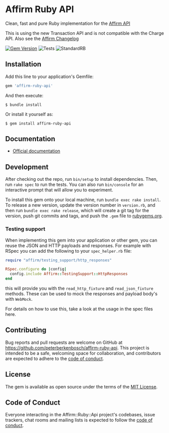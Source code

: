 # Affirm Ruby API

Clean, fast and pure Ruby implementation for the [Affirm API](https://docs.affirm.com/affirm-developers/reference)

This is using the new Transaction API and is not compatible with the Charge API. Also see the [Affirm Changelog](https://docs.affirm.com/affirm-developers/changelog/transactions-api)

[![Gem Version](https://badge.fury.io/rb/affirm-ruby-api.svg)](https://badge.fury.io/rb/affirm-ruby-api)
![Tests](https://github.com/peterberkenbosch/affirm-ruby-api/workflows/Tests/badge.svg)
![StandardRB](https://github.com/peterberkenbosch/affirm-ruby-api/workflows/StandardRB/badge.svg)

## Installation

Add this line to your application's Gemfile:

```ruby
gem 'affirm-ruby-api'
```

And then execute:

    $ bundle install

Or install it yourself as:

    $ gem install affirm-ruby-api

## Documentation

* [Official documentation](https://peterberkenbosch.gitbook.io/affirm-ruby-api)

## Development

After checking out the repo, run `bin/setup` to install dependencies. Then, run `rake spec` to run the tests. You can also run `bin/console` for an interactive prompt that will allow you to experiment.

To install this gem onto your local machine, run `bundle exec rake install`. To release a new version, update the version number in `version.rb`, and then run `bundle exec rake release`, which will create a git tag for the version, push git commits and tags, and push the `.gem` file to [rubygems.org](https://rubygems.org).

### Testing support

When implementing this gem into your application or other gem, you can reuse the JSON and HTTP payloads and responses. For example with RSpec you can add the following to your `spec_helper.rb` file:

```ruby
require "affirm/testing_support/http_responses"

RSpec.configure do |config|
  config.include Affirm::TestingSupport::HttpResponses
end
```

this will provide you with the `read_http_fixture` and `read_json_fixture` methods. These can be used to mock the responses and payload body's with `WebMock`.

For details on how to use this, take a look at the usage in the spec files here.

## Contributing

Bug reports and pull requests are welcome on GitHub at https://github.com/peterberkenbosch/affirm-ruby-api. This project is intended to be a safe, welcoming space for collaboration, and contributors are expected to adhere to the [code of conduct](https://github.com/peterberkenbosch/affirm-ruby-api/blob/master/CODE_OF_CONDUCT.md).

## License

The gem is available as open source under the terms of the [MIT License](https://opensource.org/licenses/MIT).

## Code of Conduct

Everyone interacting in the Affirm::Ruby::Api project's codebases, issue trackers, chat rooms and mailing lists is expected to follow the [code of conduct](https://github.com/peterberkenbosch/affirm-ruby-api/blob/master/CODE_OF_CONDUCT.md).

